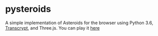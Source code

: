 # pysteroids
A simple implementation of Asteroids for the browser using Python 3.6, [Transcrypt](https://github.com/QQuick/Transcrypt), and Three.js.  You can play it [here](http://blog.theodox.com/extra/pysteroids.html)
